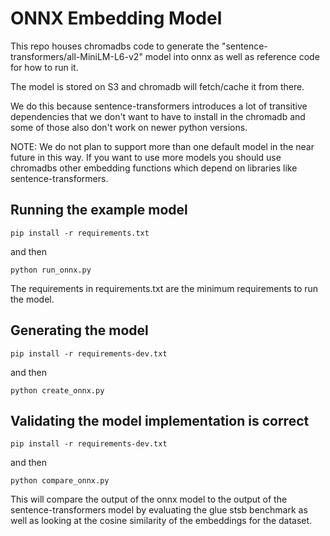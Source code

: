 # ONNX Embedding Model

This repo houses chromadbs code to generate the "sentence-transformers/all-MiniLM-L6-v2" model into onnx as well as reference code for how to run it. 

The model is stored on S3 and chromadb will fetch/cache it from there. 

We do this because sentence-transformers introduces a lot of transitive dependencies that we don't want to have to install in the chromadb and some of those also don't work on newer python versions.

NOTE: We do not plan to support more than one default model in the near future in this way. If you want to use more models you should use chromadbs other embedding functions which depend on libraries like sentence-transformers.

## Running the example model

```
pip install -r requirements.txt
```

and then

```
python run_onnx.py
```

The requirements in requirements.txt are the minimum requirements to run the model.

## Generating the model

```
pip install -r requirements-dev.txt
```

and then

```
python create_onnx.py
```

## Validating the model implementation is correct

```
pip install -r requirements-dev.txt
```

and then

```
python compare_onnx.py
```

This will compare the output of the onnx model to the output of the sentence-transformers model by evaluating the glue stsb benchmark as well as looking at the cosine similarity of the embeddings for the dataset.
